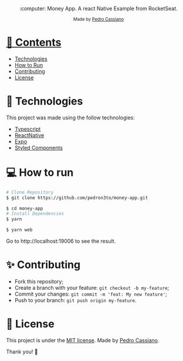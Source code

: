 
<p align="center">
   :computer: Money App. A react Native Example from RocketSeat.
</p>

<div align="center">
  <sub> Made by
    <a href="https://github.com/pedron3to">Pedro Cassiano
  </sub>
</div>

# 📌 Contents

* [Technologies](#rocket-technologies)
* [How to Run](#computer-how-to-run)
* [Contributing](#sparkles-contributing)
* [License](#page_facing_up-license)

# :rocket: Technologies
This project was made using the follow technologies:

* [Typescript](https://www.typescriptlang.org/)
* [ReactNative](https://reactnative.dev/)
* [Expo](https://expo.io/)
* [Styled Components](https://styled-components.com/)


# :computer: How to run

```bash
# Clone Repository
$ git clone https://github.com/pedron3to/money-app.git
```

```bash
$ cd money-app
# Install Dependencies
$ yarn
```

```bash
$ yarn web
```

Go to http://localhost:19006 to see the result.
# :sparkles: Contributing

- Fork this repository;
- Create a branch with your feature: `git checkout -b my-feature`;
- Commit your changes: `git commit -m 'feat: My new feature'`;
- Push to your branch: `git push origin my-feature`.

# :page_facing_up: License

This project is under the [MIT license](./LICENSE).
Made by [Pedro Cassiano](https://www.linkedin.com/in/pedro-cassiano-de-araujo-neto-sartor-70242854/).

Thank you! 🌠
